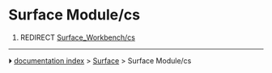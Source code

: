 # Surface Module/cs
1.  REDIRECT [Surface_Workbench/cs](Surface_Workbench/cs.md)



---
⏵ [documentation index](../README.md) > [Surface](Surface_Workbench.md) > Surface Module/cs
